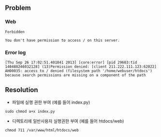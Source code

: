 ## Problem

### Web

```web-idl
Forbidden

You don't have permission to access / on this server.
```

### Error log

```shell
[Thu Sep 26 17:02:51.401841 2013] [core:error] [pid 29603:tid 140488246032128] (13)Permission denied: [client 211.222.111.123:62022] AH00035: access to / denied (filesystem path '/home/webuser/htdocs') because search permissions are missing on a component of the path
```



## Resolution

- 파일에 실행 권한 부여 (예를 들어 index.py)

```shell
sudo chmod a+x index.py
```

- 디렉토리에 일반사용자 실행권한 부여 (예를 들어 htdocs/web)

```shel
chmod 711 /var/www/html/htdocs/web
```



